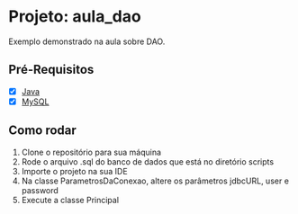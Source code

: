 # Projeto: aula_dao

Exemplo demonstrado na aula sobre DAO.

## Pré-Requisitos

- [x] [Java](https://www.java.com/pt-BR/download/manual.jsp)
- [x] [MySQL](https://dev.mysql.com/downloads/)

## Como rodar
1. Clone o repositório para sua máquina
2. Rode o arquivo .sql do banco de dados que está no diretório scripts
3. Importe o projeto na sua IDE
4. Na classe ParametrosDaConexao, altere os parâmetros jdbcURL, user e password
5. Execute a classe Principal
